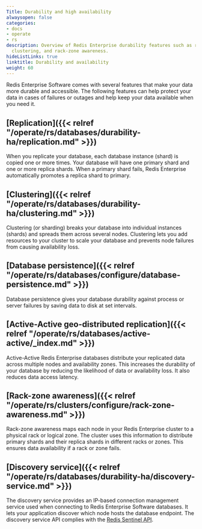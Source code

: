 ```yaml
---
Title: Durability and high availability
alwaysopen: false
categories:
- docs
- operate
- rs
description: Overview of Redis Enterprise durability features such as replication,
  clustering, and rack-zone awareness.
hideListLinks: true
linktitle: Durability and availability
weight: 60
---
```

Redis Enterprise Software comes with several features that make your data more durable and accessible. The following features can help protect your data in cases of failures or outages and help keep your data available when you need it.

## [Replication]({{< relref "/operate/rs/databases/durability-ha/replication.md" >}})

When you replicate your database, each database instance (shard) is copied one or more times. Your database will have one primary shard and one or more replica shards. When a primary shard fails, Redis Enterprise automatically promotes a replica shard to primary. 

## [Clustering]({{< relref "/operate/rs/databases/durability-ha/clustering.md" >}})

Clustering (or sharding) breaks your database into individual instances (shards) and spreads them across several nodes. Clustering lets you add resources to your cluster to scale your database and prevents node failures from causing availability loss.

## [Database persistence]({{< relref "/operate/rs/databases/configure/database-persistence.md" >}})

Database persistence gives your database durability against process or server failures by saving data to disk at set intervals.

## [Active-Active geo-distributed replication]({{< relref "/operate/rs/databases/active-active/_index.md" >}})

Active-Active Redis Enterprise databases distribute your replicated data across multiple nodes and availability zones. This increases the durability of your database by reducing the likelihood of data or availability loss. It also reduces data access latency.

## [Rack-zone awareness]({{< relref "/operate/rs/clusters/configure/rack-zone-awareness.md" >}})

Rack-zone awareness maps each node in your Redis Enterprise cluster to a physical rack or logical zone. The cluster uses this information to distribute primary shards and their replica shards in different racks or zones. This ensures data availability if a rack or zone fails.

## [Discovery service]({{< relref "/operate/rs/databases/durability-ha/discovery-service.md" >}})

The discovery service provides an IP-based connection management service used when connecting to Redis Enterprise Software databases. It lets your application discover which node hosts the database endpoint. The discovery service API complies with the [Redis Sentinel API](https://redis.io/docs/management/sentinel/#sentinel-api).